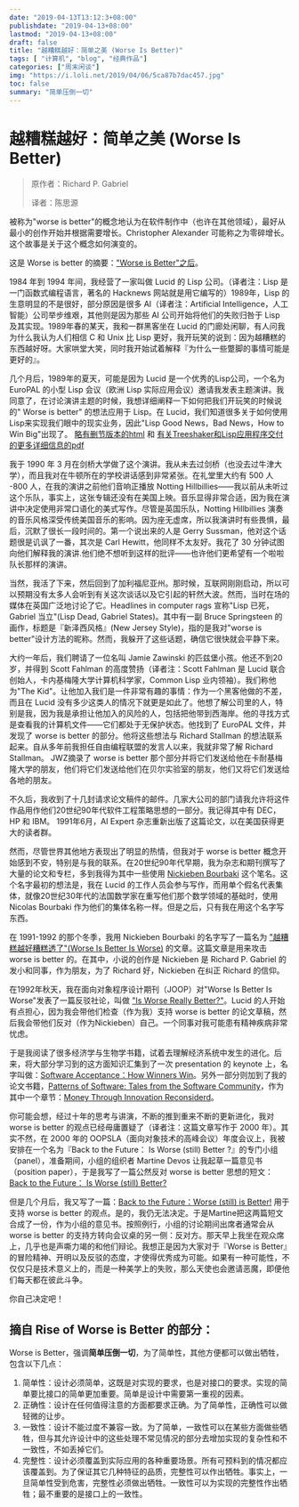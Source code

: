 ```yaml
---
date: "2019-04-13T13:12:3+08:00"
publishdate: "2019-04-13+08:00"
lastmod: "2019-04-13+08:00"
draft: false
title: "越糟糕越好：简单之美 (Worse Is Better)"
tags: [ "计算机", "blog", "经典作品"]
categories: ["周末闲谈"]
img: "https://i.loli.net/2019/04/06/5ca87b7dac457.jpg"
toc: false
summary: "简单压倒一切"
---
```

# 越糟糕越好：简单之美 (Worse Is Better)
> 原作者：Richard P. Gabriel
> 
> 译者：陈思源

被称为"worse is better"的概念地认为在软件制作中（也许在其他领域），最好从最小的创作开始并根据需要增长。Christopher Alexander 可能称之为零碎增长。这个故事是关于这个概念如何演变的。

这是 Worse is better 的摘要：["Worse is Better"之后](http://www.dreamsongs.com/RiseOfWorseIsBetter.html)。

1984 年到 1994 年间，我经营了一家叫做 Lucid 的 Lisp 公司。（译者注：Lisp 是一门函数式编程语言，著名的 Hacknews 网站就是用它编写的）1989年，Lisp 的生意明显的不是很好，部分原因是很多 AI（译者注：Artificial Intelligence，人工智能）公司举步维艰，其他则是因为那些 AI 公司开始将他们的失败归咎于 Lisp 及其实现。1989年春的某天，我和一群黑客坐在 Lucid 的门廊处闲聊，有人问我为什么我认为人们相信 C 和 Unix 比 Lisp 更好，我开玩笑的说到：因为越糟糕的东西越好呀。大家哄堂大笑，同时我开始试着解释『为什么一些蹩脚的事情可能是更好的』。

几个月后，1989年的夏天，可能是因为 Lucid 是一个优秀的Lisp公司，一个名为 EuroPAL 的小型 Lisp 会议（欧洲 Lisp 实际应用会议）邀请我发表主题演讲。我同意了，在讨论演讲主题的时候，我想详细阐释一下如何把我们开玩笑的时候说的" Worse is better" 的想法应用于 Lisp。在 Lucid，我们知道很多关于如何使用Lisp来实现我们眼中的现实业务，因此"Lisp Good News，Bad News，How to Win Big"出现了。 [略有删节版本的html](http://www.dreamsongs.com/WIB.html) 和 [有关Treeshaker和Lisp应用程序交付的更多详细信息的pdf](http://www.dreamsongs.com/Files/LispGoodNewsBadNews.pdf)

我于 1990 年 3 月在剑桥大学做了这个演讲。我从未去过剑桥（也没去过牛津大学），而且我对在牛顿所在的学校讲话感到非常紧张。在礼堂里大约有 500 人 -800 人，在我的演讲之前他们音响正播放 Notting Hillbillies——我以前从未听过这个乐队，事实上，这张专辑还没有在美国上映。音乐显得非常合适，因为我在演讲中决定使用非常口语化的美式写作。尽管是英国乐队，Notting Hillbillies 演奏的音乐风格深受传统美国音乐的影响。因为座无虚席，所以我演讲时有些畏惧，最后，沉默了很长一段时间的。第一个说出来的人是 Gerry Sussman，他对这个话题很是讥讽了一番，其次是 Carl Hewitt，他同样不太友好。我花了 30 分钟试图向他们解释我的演讲.他们绝不想听到这样的批评——也许他们更希望有一个啦啦队长那样的演讲。

当然，我活了下来，然后回到了加利福尼亚州。那时候，互联网刚刚启动，所以可以预期没有太多人会听到有关这次谈话以及它引起的轩然大波。然而，当时在场的媒体在英国广泛地讨论了它。Headlines in computer rags 宣称"Lisp 已死，Gabriel 当立"(Lisp Dead, Gabriel States)。其中有一副 Bruce Springsteen 的画作，标题是『新泽西风格』(New Jersey Style)，指的是我对"worse is better"设计方法的昵称。然而，我躲开了这些话题，确信它很快就会平静下来。

大约一年后，我们聘请了一位名叫 Jamie Zawinski 的匹兹堡小孩。他还不到20岁，并得到 Scott Fahlman 的高度赞扬（译者注：Scott Fahlman 是 Lucid 联合创始人，卡内基梅隆大学计算机科学家，Common Lisp 业内领袖）。我们称他为"The Kid"。让他加入我们是一件非常有趣的事情：作为一个黑客他做的不差，而且在 Lucid 没有多少这类人的情况下就更是如此了。他想了解公司里的人，特别是我，因为我是承担让他加入的风险的人，包括把他带到西海岸。他的寻找方式是查看我的计算机文件——它们都处于无保护状态。他找到了 EuroPAL 文件，并发现了 worse is better 的部分。他将这些想法与 Richard Stallman 的想法联系起来。自从多年前我担任自由编程联盟的发言人以来，我就非常了解 Richard Stallman。 JWZ摘录了 worse is better 那个部分并将它们发送给他在卡耐基梅隆大学的朋友，他们将它们发送给他们在贝尔实验室的朋友，他们又将它们发送给各地的朋友。

不久后，我收到了十几封请求论文稿件的邮件。几家大公司的部门请我允许将这件作品用作他们20世纪90年代软件工程策略思想的一部分。我记得其中有 DEC，HP 和 IBM。 1991年6月，AI Expert 杂志重新出版了这篇论文，以在美国获得更大的读者群。

然而，尽管世界其他地方表现出了明显的热情，但我对于 worse is better 概念开始感到不安，特别是与我的联系。在20世纪90年代早期，我为杂志和期刊撰写了大量的论文和专栏，多到我得为其中一些使用 [Nickieben Bourbaki](http://www.dreamsongs.com/Nickieben.html) 这个笔名。这个名字最初的想法是，我在 Lucid 的工作人员会参与写作，而用单个假名代表集体，就像20世纪30年代的法国数学家在重写他们那个数学领域的基础时，使用 Nicolas Bourbaki 作为他们的集体名称一样。但是之后，只有我在用这个名字写东西。

在 1991-1992 的那个冬季，我用 Nickieben Bourbaki 的名字写了一篇名为 ["越糟糕越好糟糕透了"(Worse Is Better Is Worse)](http://www.dreamsongs.com/Files/worse-is-worse.pdf) 的文章。这篇文章是用来攻击 worse is better 的。在其中，小说的创作是 Nickieben 是 Richard P. Gabriel 的发小和同事，作为朋友，为了 Richard 好，Nickieben 在纠正 Richard 的信仰。

在1992年秋天，我在面向对象程序设计期刊（JOOP）对"Worse Is Better Is Worse"发表了一篇反驳社论，叫做 ["Is Worse Really Better?"](http://www.dreamsongs.com/Files/IsWorseReallyBetter.pdf)。Lucid 的人开始有点担心，因为我会带他们检查（作为我）支持 worse is better 的论文草稿，然后我会带他们反对（作为Nickieben）自己。一个同事对我可能患有精神疾病非常忧虑。

于是我阅读了很多经济学与生物学书籍，试着去理解经济系统中发生的进化。后来，将大部分学习到的这方面知识汇集到了一次 presentation 的 keynote 上，名字叫做：[Software Acceptance：How Winners Win](http://www.dreamsongs.com/Files/PatternsOfSoftware.pdf)。另外一部分则加到了我的论文书籍，[Patterns of Software: Tales from the Software Community](http://www.dreamsongs.com/Files/PatternsOfSoftware.pdf)，作为其中一个章节：[Money Through Innovation Reconsiderd](http://www.dreamsongs.com/Files/Innovation.pdf)。

你可能会想，经过十年的思考与讲演，不断的推到重来不断的更新进化，我对 worse is better 的观点已经毋庸置疑了（译者注：这篇文章写作于 2000 年）。其实不然，在 2000 年的 OOPSLA（面向对象技术的高峰会议）年度会议上，我被安排在一个名为『Back to the Future： Is Worse (still) Better ?』的专门小组（panel），准备期间，小组的组织者 Martine Devos 让我起草一篇意见书（position paper），于是我写了一篇公然反对 worse is better 思想的短文：[Back to the Future： Is Worse (still) Better?](http://www.dreamsongs.com/Files/WorseIsBetterPositionPaper.pdf)

但是几个月后，我又写了一篇：[Back to the Future：Worse (still) is Better!](http://www.dreamsongs.com/Files/ProWorseIsBetterPosition.pdf) 用于支持 worse is better 的观点。是的，我仍无法决定。于是Martine把这两篇短文合成了一份，作为小组的意见书。按照例行，小组的讨论期间出席者通常会从 worse is better 的支持方转向会议桌的另一侧：反对方。那天早上我坐在观众席上，几乎也是声嘶力竭的和他们辩论。我想正是因为大家对于『Worse is Better』的冒险精神、开明以及反驳的态度，才使得优秀成为可能。如果有一种可能性，不仅仅只是技术意义上的，而是一种美学上的失败，那么天使也会邀请恶魔，即便他们每天都在彼此斗争。

你自己决定吧！

## 摘自 Rise of Worse is Better 的部分：

Worse is Better，强调**简单压倒一切**，为了简单性，其他方便都可以做出牺牲，包含以下几点：

1. 简单性：设计必须简单，这既是对实现的要求，也是对接口的要求。实现的简单要比接口的简单更加重要。简单是设计中需要第一重视的因素。
2. 正确性：设计在任何值得注意的方面都要求正确。为了简单性，正确性可以做轻微的让步。
3. 一致性：设计不能过度不兼容一致。为了简单，一致性可以在某些方面做些牺牲，但与其允许设计中的这些处理不常见情况的部分去增加实现的复杂性和不一致性，不如丢掉它们。
4. 完整性：设计必须覆盖到实际应用的各种重要场景。所有可预料到的情况都应该覆盖到。为了保证其它几种特征的品质，完整性可以作出牺牲。事实上，一旦简单性受到危害，完整性必须做出牺牲。一致性可以为实现的完整性作出牺牲；最不重要的是接口上的一致性。